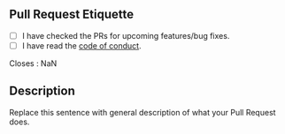 [code_of_conduct]: https://github.com/RealYusufIsmail/Armour-and-Tools-Mod/blob/main/.github/CODE_OF_CONDUCT.md

[new_issue]: https://github.com/RealYusufIsmail/Armour-and-Tools-Mod/issues/new/choose

## Pull Request Etiquette

<!--
  There are several guidelines you should follow in order for your
  Pull Request to be merged.
-->

- [ ] I have checked the PRs for upcoming features/bug fixes.
- [ ] I have read the [code of conduct][code_of_conduct].

<!--
  It is sometimes better to include more changes in a single commit. 
  If you find yourself having an overwhelming amount of commits, you
  can **rebase** your branch.
-->

<!-- Replace "NaN" with an issue number if this is a response to an issue -->

Closes : NaN

## Description

Replace this sentence with general description of what your Pull Request does.
